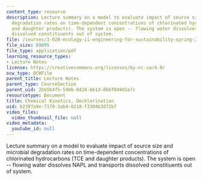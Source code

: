 ```yaml
---
content_type: resource
description: Lecture summary on a model to evaluate impact of source size and microbial
  degradation rates on time-dependent concentrations of chlorinated hydrocarbons (TCE
  and daughter products). The system is open -- flowing water dissolves NAPL and transports
  dissolved constitiuents out of system.
file: /courses/1-020-ecology-ii-engineering-for-sustainability-spring-2008/b2397a9e71703ab40218f3304b3d72bf_lec3.pdf
file_size: 89895
file_type: application/pdf
learning_resource_types:
- Lecture Notes
license: https://creativecommons.org/licenses/by-nc-sa/4.0/
ocw_type: OCWFile
parent_title: Lecture Notes
parent_type: CourseSection
parent_uid: 2bb5b4f5-59b6-0424-b61d-8b6f049d1e7c
resourcetype: Document
title: Chemical Kinetics, Dechlorination
uid: b2397a9e-7170-3ab4-0218-f3304b3d72bf
video_files:
  video_thumbnail_file: null
video_metadata:
  youtube_id: null
---
```

Lecture summary on a model to evaluate impact of source size and microbial degradation rates on time-dependent concentrations of chlorinated hydrocarbons (TCE and daughter products). The system is open -- flowing water dissolves NAPL and transports dissolved constitiuents out of system.